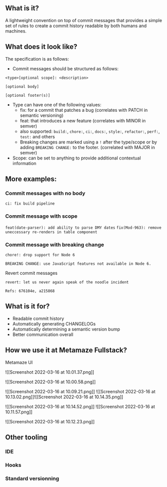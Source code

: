 ## What is it?

A lightweight convention on top of commit messages that provides a simple set of rules to create a commit history readable by both humans and machines.


## What does it look like?

The specification is as follows:
- Commit messages should be structured as follows:
  
```
<type>[optional scope]: <description>

[optional body]

[optional footer(s)]
```
- Type can have one of the following values:
  - fix: for a commit that patches a bug (correlates with PATCH in semantic versioning)
  - feat: that introduces a new feature (correlates with MINOR in semver)
  - also supported: `build:`, `chore:`, `ci:`, `docs:`, `style:`, `refactor:`, `perf:`, `test:` and others
  - Breaking changes are marked using a `!` after the type/scope or by adding `BREAKING CHANGE:` to the footer. (correlated with MAJOR in semver)
- Scope: can be set to anything to provide additional contextual information

## More examples:

### Commit messages with no body

`ci: fix build pipeline`

### Commit message with scope

`feat(date-parser): add ability to parse DMY dates`
`fix(Mod-963): remove uneccessary re-renders in table component`

### Commit message with breaking change

```
chore!: drop support for Node 6

BREAKING CHANGE: use JavaScript features not available in Node 6.
```

Revert commit messages

```
revert: let us never again speak of the noodle incident

Refs: 676104e, a215868
```

## What is it for?

- Readable commit history
- Automatically generating CHANGELOGs
- Automatically determining a semantic version bump
- Better communication overall

## How we use it at Metamaze Fullstack?

Metamaze UI

![[Screenshot 2022-03-16 at 10.01.37.png]]

![[Screenshot 2022-03-16 at 10.00.58.png]]

![[Screenshot 2022-03-16 at 10.09.21.png]]
![[Screenshot 2022-03-16 at 10.13.02.png]]![[Screenshot 2022-03-16 at 10.14.35.png]]

![[Screenshot 2022-03-16 at 10.14.52.png]]
![[Screenshot 2022-03-16 at 10.11.57.png]]



![[Screenshot 2022-03-16 at 10.12.23.png]]

## Other tooling

### IDE



### Hooks

### Standard versionning